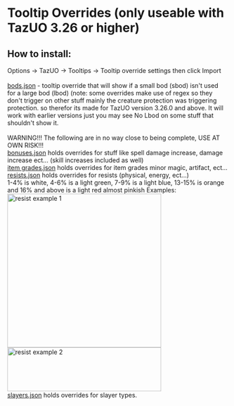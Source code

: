<h1>Tooltip Overrides (only useable with TazUO 3.26 or higher)</h1>

<h2>How to install:</h2> 
<p></p>Options -> TazUO -> Tooltips -> Tooltip override settings
then click Import<br>
<br>
<a href="https://github.com/Leigheas/Insane-UO/blob/main/Tooltip%20Overrides/bods.json">bods.json</a> - tooltip override that will show if a small bod (sbod) isn't used<br>
for a large bod (lbod) (note: some overrides make use of regex so they don't trigger on other stuff mainly the creature protection was triggering protection. so therefor its made for TazUO version 3.26.0 and above. It will work with earlier versions just you may see No Lbod on some stuff that shouldn't show it.
<br>
<br>
WARNING!!! The following are in no way close to being complete, USE AT OWN RISK!!!
<br>
<a href="https://github.com/Leigheas/Insane-UO/blob/main/Tooltip%20Overrides/bonuses.json">bonuses.json</a> holds overrides for stuff like spell damage increase, damage increase ect... (skill increases included as well)
<br>
<a href="https://github.com/Leigheas/Insane-UO/blob/main/Tooltip%20Overrides/item%20grades.json">item grades.json</a> holds overrides for item grades minor magic, artifact, ect...
<br>
<a href="https://github.com/Leigheas/Insane-UO/blob/main/Tooltip%20Overrides/resists.json">resists.json</a> holds overrides for resists (physical, energy, ect...)<br>
1-4% is white, 4-6% is a light green, 7-9% is a light blue, 13-15% is orange and 16% and above is a light red almost pinkish
Examples:<br>
<img src="https://github.com/user-attachments/assets/e4909894-542f-44b6-845e-911c21d6cc12" width="350" title="resist example 1">
<img src="https://github.com/user-attachments/assets/eda87b89-238b-4341-b4b4-56d4cf91fded" height="100" width="350" title="resist example 2">
<br>
<a href="https://github.com/Leigheas/Insane-UO/blob/main/Tooltip%20Overrides/slayers.json">slayers.json</a> holds overrides for slayer types.
